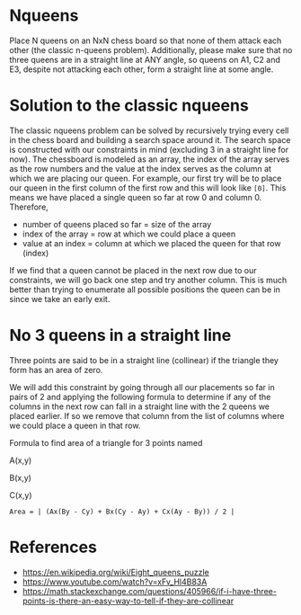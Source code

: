 # Nqueens
Place N queens on an NxN chess board so that none of them attack each other (the classic n-queens problem). Additionally, please make sure that no three queens are in a straight line at ANY angle, so queens on A1, C2 and E3, despite not attacking each other, form a straight line at some angle.

# Solution to the classic nqueens
The classic nqueens problem can be solved by recursively trying every cell in the chess board and building a search space around it. The search space is constructed with our constraints in mind (excluding 3 in a straight line for now). The chessboard is modeled as an array, the index of the array serves as the row numbers and the value at the index serves as the column at which we are placing our queen. For example, our first try will be to place our queen in the first column of the first row and this will look like `[0]`. This means we have placed a single queen so far at row 0 and column 0. Therefore,
- number of queens placed so far = size of the array
- index of the array = row at which we could place a queen
- value at an index = column at which we placed the queen for that row (index)

If we find that a queen cannot be placed in the next row due to our constraints, we will go back one step and try another column. This is much better than trying to enumerate all possible positions the queen can be in since we take an early exit.

# No 3 queens in a straight line
Three points are said to be in a straight line (collinear) if the triangle they form has an area of zero.

We will add this constraint by going through all our placements so far in pairs of 2 and applying the following formula to determine if any of the columns in the next row can fall in a straight line with the 2 queens we placed earlier. If so we remove that column from the list of columns where we could place a queen in that row.

Formula to find area of a triangle for 3 points named

A(x,y)

B(x,y)

C(x,y)

```
Area = | (Ax(By - Cy) + Bx(Cy - Ay) + Cx(Ay - By)) / 2 |
```

# References
- https://en.wikipedia.org/wiki/Eight_queens_puzzle
- https://www.youtube.com/watch?v=xFv_Hl4B83A
- https://math.stackexchange.com/questions/405966/if-i-have-three-points-is-there-an-easy-way-to-tell-if-they-are-collinear
 
